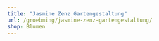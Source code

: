```yaml
---
title: "Jasmine Zenz Gartengestaltung"
url: /groebming/jasmine-zenz-gartengestaltung/
shop: Blumen
---
```


